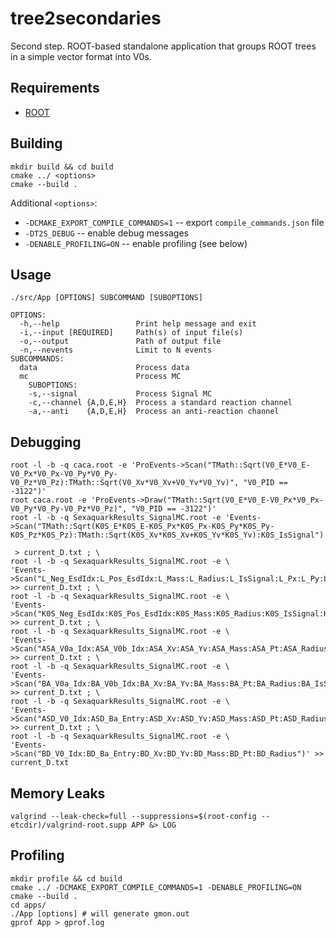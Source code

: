 # tree2secondaries

Second step.
ROOT-based standalone application that groups ROOT trees in a simple vector format into V0s.

## Requirements

- [ROOT](https://root.cern.ch)

## Building

```
mkdir build && cd build
cmake ../ <options>
cmake --build .
```

Additional `<options>`:

* `-DCMAKE_EXPORT_COMPILE_COMMANDS=1` -- export `compile_commands.json` file
* `-DT2S_DEBUG` -- enable debug messages
* `-DENABLE_PROFILING=ON` -- enable profiling (see below)

## Usage

```
./src/App [OPTIONS] SUBCOMMAND [SUBOPTIONS]

OPTIONS:
  -h,--help                 Print help message and exit
  -i,--input [REQUIRED]     Path(s) of input file(s)
  -o,--output               Path of output file
  -n,--nevents              Limit to N events
SUBCOMMANDS:
  data                      Process data
  mc                        Process MC
    SUBOPTIONS:
    -s,--signal             Process Signal MC
    -c,--channel {A,D,E,H}  Process a standard reaction channel
    -a,--anti    {A,D,E,H}  Process an anti-reaction channel
```

## Debugging

```
root -l -b -q caca.root -e 'ProEvents->Scan("TMath::Sqrt(V0_E*V0_E-V0_Px*V0_Px-V0_Py*V0_Py-V0_Pz*V0_Pz):TMath::Sqrt(V0_Xv*V0_Xv+V0_Yv*V0_Yv)", "V0_PID == -3122")'
root caca.root -e 'ProEvents->Draw("TMath::Sqrt(V0_E*V0_E-V0_Px*V0_Px-V0_Py*V0_Py-V0_Pz*V0_Pz)", "V0_PID == -3122")'
root -l -b -q SexaquarkResults_SignalMC.root -e 'Events->Scan("TMath::Sqrt(K0S_E*K0S_E-K0S_Px*K0S_Px-K0S_Py*K0S_Py-K0S_Pz*K0S_Pz):TMath::Sqrt(K0S_Xv*K0S_Xv+K0S_Yv*K0S_Yv):K0S_IsSignal")'
```

```
 > current_D.txt ; \
root -l -b -q SexaquarkResults_SignalMC.root -e \
'Events->Scan("L_Neg_EsdIdx:L_Pos_EsdIdx:L_Mass:L_Radius:L_IsSignal:L_Px:L_Py:L_Pz:L_Xv:L_Yv:L_Zv:L_Neg_Px:L_Neg_Py:L_Neg_Pz:L_Pos_Px:L_Pos_Py:L_Pos_Pz")' >> current_D.txt ; \
root -l -b -q SexaquarkResults_SignalMC.root -e \
'Events->Scan("K0S_Neg_EsdIdx:K0S_Pos_EsdIdx:K0S_Mass:K0S_Radius:K0S_IsSignal:K0S_Px:K0S_Py:K0S_Pz:K0S_Xv:K0S_Yv:K0S_Zv:K0S_Neg_Px:K0S_Neg_Py:K0S_Neg_Pz:K0S_Pos_Px:K0S_Pos_Py:K0S_Pos_Pz")' >> current_D.txt ; \
root -l -b -q SexaquarkResults_SignalMC.root -e \
'Events->Scan("ASA_V0a_Idx:ASA_V0b_Idx:ASA_Xv:ASA_Yv:ASA_Mass:ASA_Pt:ASA_Radius:ASA_IsSignal:ASA_ReactionID:ASA_IsHybrid")' >> current_D.txt ; \
root -l -b -q SexaquarkResults_SignalMC.root -e \
'Events->Scan("BA_V0a_Idx:BA_V0b_Idx:BA_Xv:BA_Yv:BA_Mass:BA_Pt:BA_Radius:BA_IsSignal:BA_ReactionID:BA_IsHybrid")' >> current_D.txt ; \
root -l -b -q SexaquarkResults_SignalMC.root -e \
'Events->Scan("ASD_V0_Idx:ASD_Ba_Entry:ASD_Xv:ASD_Yv:ASD_Mass:ASD_Pt:ASD_Radius")' >> current_D.txt ; \
root -l -b -q SexaquarkResults_SignalMC.root -e \
'Events->Scan("BD_V0_Idx:BD_Ba_Entry:BD_Xv:BD_Yv:BD_Mass:BD_Pt:BD_Radius")' >> current_D.txt
```

## Memory Leaks

```
valgrind --leak-check=full --suppressions=$(root-config --etcdir)/valgrind-root.supp APP &> LOG
```

## Profiling

```
mkdir profile && cd build
cmake ../ -DCMAKE_EXPORT_COMPILE_COMMANDS=1 -DENABLE_PROFILING=ON
cmake --build .
cd apps/
./App [options] # will generate gmon.out
gprof App > gprof.log
```
